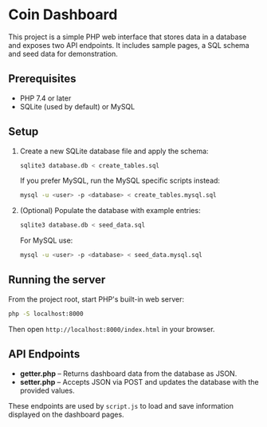 # Coin Dashboard

This project is a simple PHP web interface that stores data in a database and exposes two API endpoints. It includes sample pages, a SQL schema and seed data for demonstration.

## Prerequisites

- PHP 7.4 or later
- SQLite (used by default) or MySQL

## Setup

1. Create a new SQLite database file and apply the schema:

   ```bash
   sqlite3 database.db < create_tables.sql
   ```

   If you prefer MySQL, run the MySQL specific scripts instead:

   ```bash
   mysql -u <user> -p <database> < create_tables.mysql.sql
   ```

2. (Optional) Populate the database with example entries:

   ```bash
   sqlite3 database.db < seed_data.sql
   ```

   For MySQL use:

   ```bash
   mysql -u <user> -p <database> < seed_data.mysql.sql
   ```

## Running the server

From the project root, start PHP's built-in web server:

```bash
php -S localhost:8000
```

Then open `http://localhost:8000/index.html` in your browser.

## API Endpoints

- **getter.php** – Returns dashboard data from the database as JSON.
- **setter.php** – Accepts JSON via POST and updates the database with the provided values.

These endpoints are used by `script.js` to load and save information displayed on the dashboard pages.
